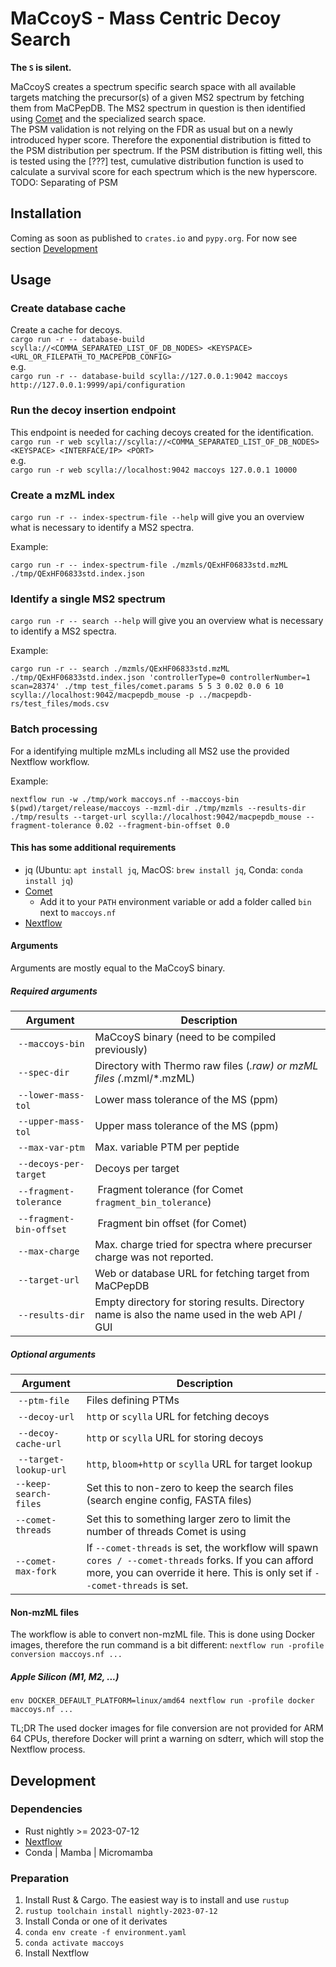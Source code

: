 # MaCcoyS - Mass Centric Decoy Search
**The `S` is silent.**

MaCcoyS creates a spectrum specific search space with all available targets matching the precursor(s) of a given MS2 spectrum by fetching them from MaCPepDB. The MS2 spectrum in question is then identified using [Comet](https://uwpr.github.io/Comet/) and the specialized search space.    
The PSM validation is not relying on the FDR as usual but on a newly introduced hyper score. Therefore the exponential distribution is fitted to the PSM distribution per spectrum. If the PSM distribution is fitting well, this is tested using the \[???\] test, cumulative distribution function is used to calculate a survival score for each spectrum which is the new hyperscore.   
TODO: Separating of PSM

## Installation
Coming as soon as published to `crates.io` and `pypy.org`. For now see section [Development](#development)

## Usage

### Create database cache
Create a cache for decoys.   
`cargo run -r -- database-build scylla://<COMMA_SEPARATED_LIST_OF_DB_NODES> <KEYSPACE> <URL_OR_FILEPATH_TO_MACPEPDB_CONFIG>`   
e.g.   
`cargo run -r -- database-build scylla://127.0.0.1:9042 maccoys http://127.0.0.1:9999/api/configuration`

### Run the decoy insertion endpoint
This endpoint is needed for caching decoys created for the identification.   
`cargo run -r web scylla://scylla://<COMMA_SEPARATED_LIST_OF_DB_NODES> <KEYSPACE> <INTERFACE/IP> <PORT>`   
e.g.   
`cargo run -r web scylla://localhost:9042 maccoys 127.0.0.1 10000`

### Create a mzML index
`cargo run -r -- index-spectrum-file --help` will give you an overview what is necessary to identify a MS2 spectra.

Example:
```
cargo run -r -- index-spectrum-file ./mzmls/QExHF06833std.mzML  ./tmp/QExHF06833std.index.json
```

### Identify a single MS2 spectrum
`cargo run -r -- search --help` will give you an overview what is necessary to identify a MS2 spectra.

Example:
```
cargo run -r -- search ./mzmls/QExHF06833std.mzML ./tmp/QExHF06833std.index.json 'controllerType=0 controllerNumber=1 scan=28374' ./tmp test_files/comet.params 5 5 3 0.02 0.0 6 10  scylla://localhost:9042/macpepdb_mouse -p ../macpepdb-rs/test_files/mods.csv
```

### Batch processing
For a identifying multiple mzMLs including all MS2 use the provided Nextflow workflow.

Example:
```
nextflow run -w ./tmp/work maccoys.nf --maccoys-bin $(pwd)/target/release/maccoys --mzml-dir ./tmp/mzmls --results-dir ./tmp/results --target-url scylla://localhost:9042/macpepdb_mouse --fragment-tolerance 0.02 --fragment-bin-offset 0.0
```

#### This has some additional requirements
* jq (Ubuntu: `apt install jq`, MacOS: `brew install jq`, Conda: `conda install jq`)
* [Comet](https://github.com/UWPR/Comet/releases)
    * Add it to your `PATH` environment variable or add a folder called `bin` next to `maccoys.nf`
* [Nextflow](https://www.nextflow.io/)

#### Arguments
Arguments are mostly equal to the MaCcoyS binary.

##### Required arguments
| Argument | Description |
| --- | --- |
| `--maccoys-bin` | MaCcoyS binary (need to be compiled previously) |
| `--spec-dir` | Directory with Thermo raw files (*.raw) or mzML files (*.mzml/*.mzML) |
| `--lower-mass-tol` | Lower mass tolerance of the MS (ppm) |
| `--upper-mass-tol` | Upper mass tolerance of the MS (ppm) |
| `--max-var-ptm` | Max. variable PTM per peptide |
| `--decoys-per-target` | Decoys per target |
| `--fragment-tolerance` | Fragment tolerance (for Comet `fragment_bin_tolerance`) |
| `--fragment-bin-offset` | Fragment bin offset (for Comet) |
| `--max-charge` | Max. charge tried for spectra where precurser charge was not reported. |
| `--target-url` | Web or database URL for fetching target from MaCPepDB |
| `--results-dir` | Empty directory for storing results. Directory name is also the name used in the web API / GUI |

##### Optional arguments
| Argument | Description |
| --- | --- |
| `--ptm-file` | Files defining PTMs |
| `--decoy-url` | `http` or `scylla` URL for fetching decoys |
| `--decoy-cache-url` | `http` or `scylla` URL for storing decoys |
| `--target-lookup-url` | `http`, `bloom+http` or `scylla` URL for target lookup |
| `--keep-search-files` | Set this to non-zero to keep the search files (search engine config, FASTA files) |  
| `--comet-threads` | Set this to something larger zero to limit the number of threads Comet is using |
| `--comet-max-fork` | If `--comet-threads` is set, the workflow will spawn `cores / --comet-threads` forks. If you can afford more, you can override it here. This is only set if `--comet-threads` is set.  |

#### Non-mzML files
The workflow is able to convert non-mzML file. This is done using Docker images, therefore the run command is a bit different: `nextflow run -profile conversion maccoys.nf ...`


##### Apple Silicon (M1, M2, ...)
```
env DOCKER_DEFAULT_PLATFORM=linux/amd64 nextflow run -profile docker maccoys.nf ...
```

TL;DR The used docker images for file conversion are not provided for ARM 64 CPUs, therefore Docker will print a warning on sdterr, which will stop the Nextflow process.



## Development

### Dependencies
* Rust nightly >= 2023-07-12
* [Nextflow](https://www.nextflow.io/)
* Conda | Mamba | Micromamba

### Preparation
1. Install Rust & Cargo. The easiest way is to install and use `rustup`
2. `rustup toolchain install nightly-2023-07-12`
3. Install Conda or one of it derivates
4. `conda env create -f environment.yaml`
5. `conda activate maccoys`
6. Install Nextflow